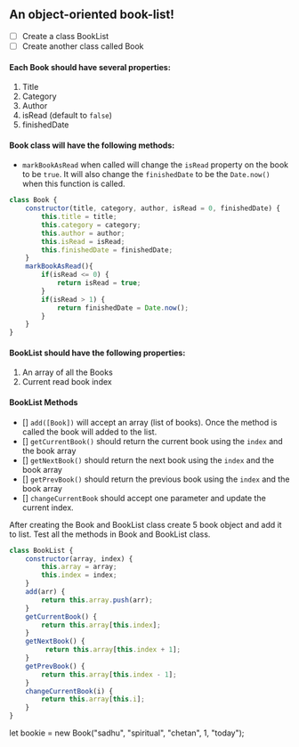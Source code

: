 ## An object-oriented book-list!

- [ ] Create a class BookList
- [ ] Create another class called Book

#### Each Book should have several properties:

1. Title
2. Category
3. Author
4. isRead (default to `false`)
5. finishedDate

#### Book class will have the following methods:

- `markBookAsRead` when called will change the `isRead` property on the book to be `true`. It will also change the `finishedDate` to be the `Date.now()` when this function is called.
```js
class Book {
    constructor(title, category, author, isRead = 0, finishedDate) {
        this.title = title;
        this.category = category;
        this.author = author;
        this.isRead = isRead;
        this.finishedDate = finishedDate;
    }
    markBookAsRead(){
        if(isRead <= 0) {
            return isRead = true;
        }
        if(isRead > 1) {
            return finishedDate = Date.now();
        }
    }
}
```
#### BookList should have the following properties:

1. An array of all the Books
2. Current read book index

#### BookList Methods

- [] `add([Book])` will accept an array (list of books). Once the method is called the book will added to the list.
- [] `getCurrentBook()` should return the current book using the `index` and the book array
- [] `getNextBook()` should return the next book using the `index` and the book array
- [] `getPrevBook()` should return the previous book using the `index` and the book array
- [] `changeCurrentBook` should accept one parameter and update the current index.

After creating the Book and BookList class create 5 book object and add it to list. Test all the methods in Book and BookList class.
```js
class BookList {
    constructor(array, index) {
        this.array = array;
        this.index = index;
    }
    add(arr) {
        return this.array.push(arr);
    }
    getCurrentBook() {
        return this.array[this.index];
    }
    getNextBook() {
         return this.array[this.index + 1];
    }
    getPrevBook() {
        return this.array[this.index - 1];
    }
    changeCurrentBook(i) {
        return this.array[this.i];
    }
}
```
let bookie = new Book("sadhu", "spiritual", "chetan", 1, "today");